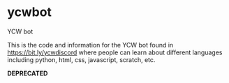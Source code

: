 # ycwbot
YCW bot

This is the code and information for the YCW bot found in https://bit.ly/ycwdiscord where people can learn about different languages including python, html, css, javascript, scratch, etc.

**DEPRECATED**
